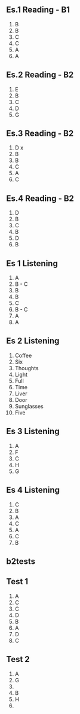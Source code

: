 ## Es.1 Reading - B1

1. B
2. B
3. C
4. C
5. A 
6. A

## Es.2 Reading - B2
1. E
2. B
3. C
4. D
5. G

## Es.3 Reading - B2
1. D x
2. B
3. B
4. C
5. A
6. C

## Es.4 Reading - B2	

1. D
2. B
3. C 
4. B 
5. D
6. B


## Es 1 Listening
1. A
2. B - C
3. B 
4. B
5. C
6. B - C
7. A 
8. A 

## Es 2 Listening
1. Coffee
2. Six
3. Thoughts 
4. Light
5. Full
6. Time
7. Liver
8. Door 
9. Sunglasses 
10. Five 

## Es 3 Listening
1. A
2. F
3. C
4. H 
5. G

## Es 4 Listening
1. C
2. B
3. A 
4. C 
5. A 
6. C 
7. B


## b2tests

## Test 1

1. A
2. C
3. C 
4. D 
5. B
6. A
7. D
8. C

## Test 2
1. A
2. G
3.  
4. B
5. H
6. 
<!--stackedit_data:
eyJoaXN0b3J5IjpbOTMzMjYyOTY5LDE1Mjk3MDI4MDYsMzE5Nz
Y3MzU3LC0xMDU2MTI2MjA3LC0xNTc5ODY5MzMwLC0xOTc0MjM2
MTE2LC0zNTMzNjk4MjIsLTIxMTI1ODIwOTUsMjIyOTU2MTU4LC
0xMjQyMzE1ODkzLC0xMTY4Nzg3NDU0LC04NjkyNDA2NDYsLTQ1
OTM4ODMzNCwtNzk1MTUwNDU2LDU1MzQ2MzQ4MiwtMTE2MTExMT
M4NiwtNjAwOTM5MTMxLC05ODgxOTgyNDMsNzkzNzkyNjA0XX0=

-->